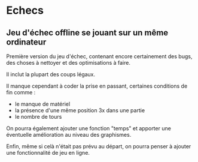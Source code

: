# Echecs
## Jeu d'échec offline se jouant sur un même ordinateur

Première version du jeu d'échec, contenant encore certainement des bugs, des choses à nettoyer et des optimisations à faire. 

Il inclut la plupart des coups légaux. 

Il manque cependant à coder la prise en passant, certaines conditions de fin comme :
* le manque de matériel
* la présence d'une même position 3x dans une partie
* le nombre de tours

On pourra également ajouter une fonction "temps" et apporter une éventuelle amélioration au niveau des graphismes.

Enfin, même si celà n'était pas prévu au départ, on pourra penser à ajouter une fonctionnalité de jeu en ligne.
